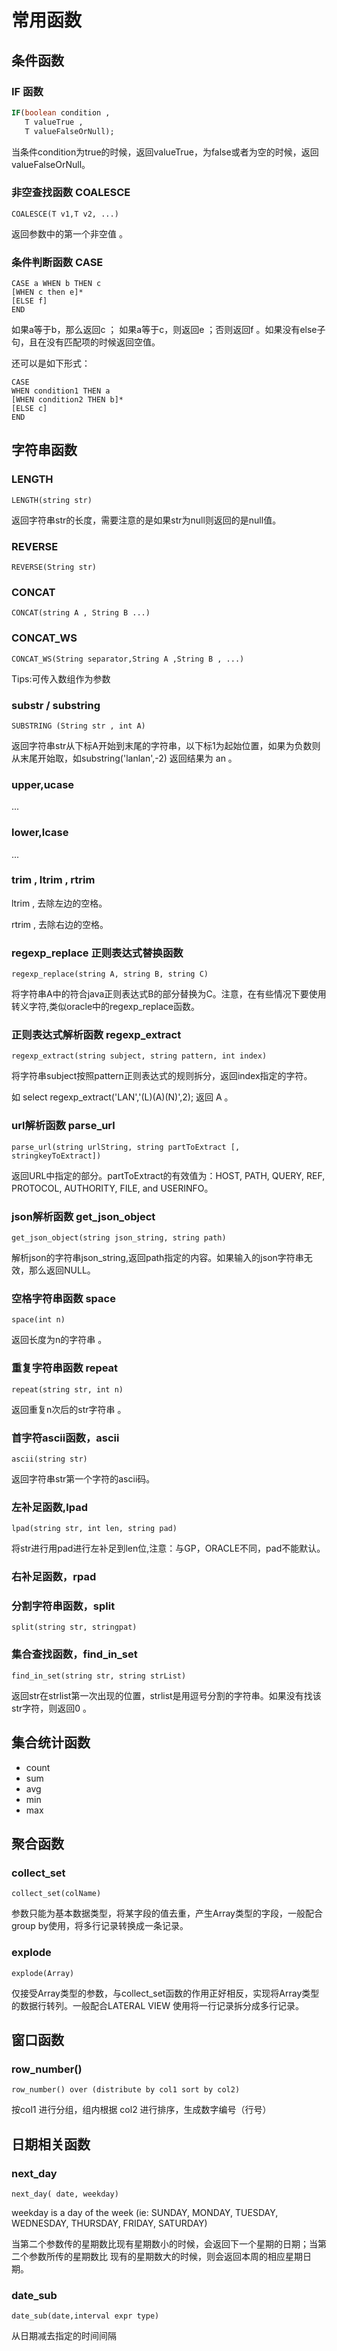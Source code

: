# 常用函数
## 条件函数

### IF 函数

```sql
IF(boolean condition ,
   T valueTrue ,
   T valueFalseOrNull);
```
当条件condition为true的时候，返回valueTrue，为false或者为空的时候，返回valueFalseOrNull。

### 非空查找函数 COALESCE 
```
COALESCE(T v1,T v2, ...)
```
返回参数中的第一个非空值 。

### 条件判断函数 CASE
```
CASE a WHEN b THEN c 
[WHEN c then e]*  
[ELSE f]
END  
```
如果a等于b，那么返回c ； 如果a等于c，则返回e ；否则返回f 。如果没有else子句，且在没有匹配项的时候返回空值。

还可以是如下形式：
```
CASE 
WHEN condition1 THEN a 
[WHEN condition2 THEN b]*
[ELSE c]
END 
```

## 字符串函数
### LENGTH
```
LENGTH(string str)
```
返回字符串str的长度，需要注意的是如果str为null则返回的是null值。

### REVERSE
```
REVERSE(String str)
```

### CONCAT
```
CONCAT(string A , String B ...)
```
### CONCAT_WS
```
CONCAT_WS(String separator,String A ,String B , ...)
```
Tips:可传入数组作为参数

### substr / substring 
```
SUBSTRING (String str , int A)
```
返回字符串str从下标A开始到末尾的字符串，以下标1为起始位置，如果为负数则从末尾开始取，如substring('lanlan',-2) 返回结果为 an 。

### upper,ucase 

...

### lower,lcase 

...

### trim , ltrim , rtrim
ltrim , 去除左边的空格。

rtrim , 去除右边的空格。

### regexp_replace 正则表达式替换函数
```
regexp_replace(string A, string B, string C)
```
将字符串A中的符合java正则表达式B的部分替换为C。注意，在有些情况下要使用转义字符,类似oracle中的regexp_replace函数。

### 正则表达式解析函数 regexp_extract 
```
regexp_extract(string subject, string pattern, int index)
```
将字符串subject按照pattern正则表达式的规则拆分，返回index指定的字符。

如 select regexp_extract('LAN','(L)(A)(N)',2); 返回 A 。

### url解析函数 parse_url 
```
parse_url(string urlString, string partToExtract [, stringkeyToExtract])
```
返回URL中指定的部分。partToExtract的有效值为：HOST, PATH, QUERY, REF, PROTOCOL, AUTHORITY, FILE, and USERINFO。

### json解析函数 get_json_object 
```
get_json_object(string json_string, string path)
```
解析json的字符串json_string,返回path指定的内容。如果输入的json字符串无效，那么返回NULL。

### 空格字符串函数 space 
```
space(int n)
```
返回长度为n的字符串 。

### 重复字符串函数 repeat
```
repeat(string str, int n)
```
返回重复n次后的str字符串 。

### 首字符ascii函数，ascii
```
ascii(string str)
```
返回字符串str第一个字符的ascii码。

### 左补足函数,lpad
```
lpad(string str, int len, string pad)
```
将str进行用pad进行左补足到len位,注意：与GP，ORACLE不同，pad不能默认。

### 右补足函数，rpad

### 分割字符串函数，split
```
split(string str, stringpat)
```
### 集合查找函数，find_in_set
```
find_in_set(string str, string strList)
```
返回str在strlist第一次出现的位置，strlist是用逗号分割的字符串。如果没有找该str字符，则返回0 。

## 集合统计函数

- count
- sum
- avg
- min
- max 

## 聚合函数

### collect_set

```
collect_set(colName)
```
参数只能为基本数据类型，将某字段的值去重，产生Array类型的字段，一般配合group by使用，将多行记录转换成一条记录。

### explode

```
explode(Array)
```
仅接受Array类型的参数，与collect_set函数的作用正好相反，实现将Array类型的数据行转列。一般配合LATERAL VIEW 使用将一行记录拆分成多行记录。

## 窗口函数

### row_number() 

```
row_number() over (distribute by col1 sort by col2)
```

按col1 进行分组，组内根据 col2 进行排序，生成数字编号（行号）

## 日期相关函数

### next_day

```
next_day( date, weekday)
```

weekday is a day of the week (ie: SUNDAY, MONDAY, TUESDAY, WEDNESDAY, THURSDAY, FRIDAY, SATURDAY) 

 当第二个参数传的星期数比现有星期数小的时候，会返回下一个星期的日期；当第二个参数所传的星期数比 现有的星期数大的时候，则会返回本周的相应星期日期。
 
 ### date_sub
 
 ```
 date_sub(date,interval expr type)
```
 从日期减去指定的时间间隔
 
 